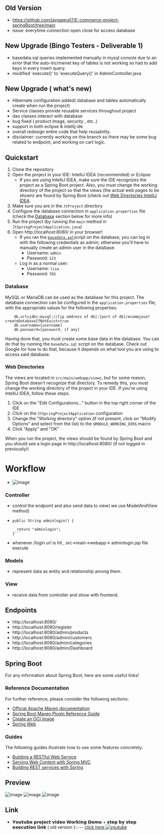 ## Old Version

- https://github.com/jaygajera17/E-commerce-project-springBoot/tree/main
- issue: everytime connection open close for access database

## New Upgrade (Bingo Testers - Deliverable 1)

- basedata.sql queries implemented manually in mysql console due to an error that the auto-incrmenet key of tables is not working so had to add keys in every insert query.
- modified 'execute()' to 'executeQuery()' in AdminController.java

## New Upgrade ( what's new)

- Hibernate configuration added( database and tables automatically create when run the project)
- Service classes provide reusable services throughout project
- dao classes interact with database
- bug fixed ( product image, security , etc..)
- support in both eclipse & intellij ide
- overall redesign entire code that help reusability.
- disclaimer: currently working on this branch so there may be some bug related to endpoint, and working on cart logic.

## Quickstart

1. Clone the repository
2. Open the project in your IDE: IntelliJ IDEA (recommended) or Eclipse
   - If you are using IntelliJ IDEA, make sure the IDE recognizes the project as a Spring Boot project. Also, you must change the working directory of the project so that the views (the actual web pages to be shown) are found by Spring Boot (check out [Web Directories IntelliJ IDEA](#web-directories).
3. Make sure you are in the `JtProject` directory
4. Configure the database connection in `application.properties` file (check the [Database](#database) section below for more info)
5. Run the project (by running the `main` method in `JtSpringProjectApplication.java`)
6. Open http://localhost:8080/ in your browser!
   - If you ran the [`basedata.sql`](https://github.com/jaygajera17/E-commerce-project-springBoot/blob/master2/JtProject/basedata.sql)script on the database, you can log in with the following credentials as admin; otherwise you'll have to manually create an admin user in the database:
     - Username: `admin`
     - Password: `123`
   - Log in as a normal user:
     - Username: `lisa`
     - Password: `765`

### Database

MySQL or MariaDB can be used as the database for this project. The database connection can be configured in the `application.properties` file, with the appropriate values for the following properties:

```properties
    db.url=jdbc:mysql://[ip address of db]:[port of db]/ecommjava?createDatabaseIfNotExist=true
    db.username=[username]
    db.password=[password, if any]
```

Having done that, you must create some base data in the database. You can do that by running the `basedata.sql` script on the database. Check out Google for how to do that, because it depends on what tool you are using to access said database.

### Web Directories

The views are located in `src/main/webapp/views`, but for some reason, Spring Boot doesn't recognize that directory. To remedy this, you must change the working directory of the project in your IDE. If you're using IntelliJ IDEA, follow these steps:

1. Click on the "Edit Configurations..." button in the top right corner of the IDE
2. Click on the `JtSpringProjectApplication` configuration
3. Change the "Working directory" option (if not present, click on "Modify Options" and select from the list) to the `$MODULE_WORKING_DIR$` macro
4. Click "Apply" and "OK"

When you run the project, the views should be found by Spring Boot and you should see a login page in http://localhost:8080/ (if not logged in previously)!

# Workflow

- ![image](https://github.com/jaygajera17/E-commerce-project-springBoot/assets/81226571/69951cb7-65e2-4225-8681-2542859aaec6)

### Controller

- control the endpoint and also send data to view( we use ModelAndView method)
- ````@GetMapping("login")
  public String adminlogin() {

  	return "adminlogin";
  }```
  ````

- whenever /login url is hit , src->main->webapp-> adminlogin.jsp file execute

### Models

- represent data as entity and relationship among them.

### View

- receive data from controller and show with frontend.

## Endpoints

- http://localhost:8080/
- http://localhost:8080/register
- http://localhost:8080/admin/products
- http://localhost:8080/admin/customers
- http://localhost:8080/admin/categories
- http://localhost:8080/admin/Dashboard

## Spring Boot

For any information about Spring Boot, here are some useful links!

### Reference Documentation

For further reference, please consider the following sections:

- [Official Apache Maven documentation](https://maven.apache.org/guides/index.html)
- [Spring Boot Maven Plugin Reference Guide](https://docs.spring.io/spring-boot/docs/2.6.4/maven-plugin/reference/html/)
- [Create an OCI image](https://docs.spring.io/spring-boot/docs/2.6.4/maven-plugin/reference/html/#build-image)
- [Spring Web](https://docs.spring.io/spring-boot/docs/2.6.4/reference/htmlsingle/#boot-features-developing-web-applications)

### Guides

The following guides illustrate how to use some features concretely:

- [Building a RESTful Web Service](https://spring.io/guides/gs/rest-service/)
- [Serving Web Content with Spring MVC](https://spring.io/guides/gs/serving-web-content/)
- [Building REST services with Spring](https://spring.io/guides/tutorials/bookmarks/)

## Preview

![image](https://github.com/jaygajera17/E-commerce-project-springBoot/assets/81226571/02a04d3c-1fc9-418c-b231-639f6525d07e)
![image](https://github.com/jaygajera17/E-commerce-project-springBoot/assets/81226571/24c4451b-43a6-4c23-a78a-786eab4303b0)
![image](https://github.com/jaygajera17/E-commerce-project-springBoot/assets/81226571/93c1baeb-326c-450f-867e-a883900a6644)

## Link

- 𝗬𝗼𝘂𝘁𝘂𝗯𝗲 𝗽𝗿𝗼𝗷𝗲𝗰𝘁 𝘃𝗶𝗱𝗲𝗼 𝗪𝗼𝗿𝗸𝗶𝗻𝗴 𝗗𝗲𝗺𝗼 + 𝘀𝘁𝗲𝗽 𝗯𝘆 𝘀𝘁𝗲𝗽 𝗲𝘅𝗲𝗰𝘂𝘁𝗶𝗼𝗻 𝗹𝗶𝗻𝗸 ( old version )::--- [ click here ](https://youtu.be/c6WWdINWSlI) [![youtube][youtube-shield]][youtube-url]

[youtube-shield]: https://img.shields.io/youtube/views/c6WWdINWSlI?style=social
[youtube-url]: https://youtu.be/c6WWdINWSlI
